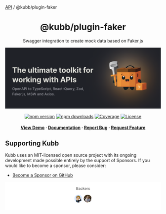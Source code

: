 [API](../../packages.md) / @kubb/plugin-faker

<div align="center">

<!-- <img src="assets/logo.png" alt="logo" width="200" height="auto" /> -->
<h1>@kubb/plugin-faker</h1>

<p>
   Swagger integration to create mock data based on Faker.js
  </p>
  <img src="https://raw.githubusercontent.com/kubb-labs/kubb/main/assets/banner.png" alt="logo"  height="auto" />

[![npm version][npm-version-src]][npm-version-href]
[![npm downloads][npm-downloads-src]][npm-downloads-href]
[![Coverage][coverage-src]][coverage-href]
[![License][license-src]][license-href]

<h4>
    <a href="https://codesandbox.io/s/github/kubb-labs/kubb/tree/alpha/examples/typescript" target="_blank">View Demo</a>
    <span> · </span>
      <a href="https://kubb.dev/" target="_blank">Documentation</a>
    <span> · </span>
      <a href="https://github.com/kubb-labs/kubb/issues/" target="_blank">Report Bug</a>
    <span> · </span>
      <a href="https://github.com/kubb-labs/kubb/issues/" target="_blank">Request Feature</a>
  </h4>
</div>

## Supporting Kubb

Kubb uses an MIT-licensed open source project with its ongoing development made possible entirely by the support of Sponsors. If you would like to become a sponsor, please consider:

- [Become a Sponsor on GitHub](https://github.com/sponsors/stijnvanhulle)

<p align="center">
  <a href="https://github.com/sponsors/stijnvanhulle">
    <img src="https://raw.githubusercontent.com/stijnvanhulle/sponsors/main/sponsors.svg" alt="My sponsors" />
  </a>
</p>

<!-- Badges -->

[npm-version-src]: https://img.shields.io/npm/v/@kubb/plugin-faker?flat&colorA=18181B&colorB=f58517
[npm-version-href]: https://npmjs.com/package/@kubb/plugin-faker
[npm-downloads-src]: https://img.shields.io/npm/dm/@kubb/plugin-faker?flat&colorA=18181B&colorB=f58517
[npm-downloads-href]: https://npmjs.com/package/@kubb/plugin-faker
[license-src]: https://img.shields.io/github/license/kubb-labs/kubb.svg?flat&colorA=18181B&colorB=f58517
[license-href]: https://github.com/kubb-labs/kubb/blob/main/LICENSE
[build-src]: https://img.shields.io/github/actions/workflow/status/kubb-labs/kubb/ci.yaml?style=flat&colorA=18181B&colorB=f58517
[build-href]: https://www.npmjs.com/package/@kubb/plugin-faker
[minified-src]: https://img.shields.io/bundlephobia/min/@kubb/plugin-faker?style=flat&colorA=18181B&colorB=f58517
[minified-href]: https://www.npmjs.com/package/@kubb/plugin-faker
[coverage-src]: https://img.shields.io/codecov/c/github/kubb-labs/kubb?style=flat&colorA=18181B&colorB=f58517
[coverage-href]: https://www.npmjs.com/package/@kubb/plugin-faker
